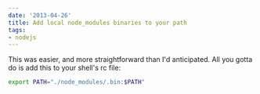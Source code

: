 ```yaml
---
date: '2013-04-26'
title: Add local node_modules binaries to your path
tags: 
- nodejs
---
```


This was easier, and more straightforward than I'd anticipated. All you gotta do is add this to your shell's rc file:

```bash
export PATH="./node_modules/.bin:$PATH"
```
